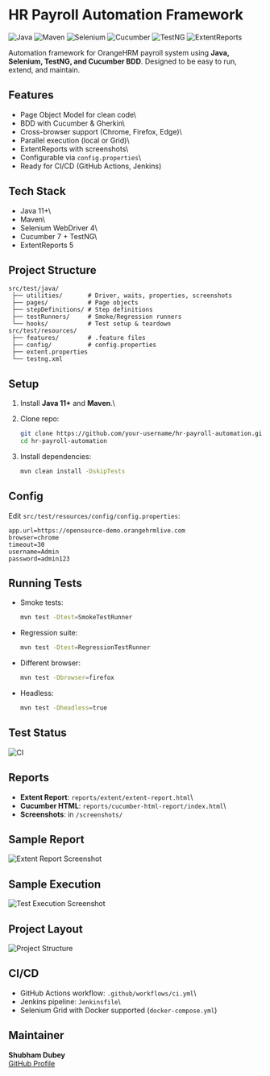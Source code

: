 # HR Payroll Automation Framework

![Java](https://img.shields.io/badge/Java-11+-blue.svg)
![Maven](https://img.shields.io/badge/Maven-3.6+-green.svg)
![Selenium](https://img.shields.io/badge/Selenium-4-orange.svg)
![Cucumber](https://img.shields.io/badge/Cucumber-7-brightgreen.svg)
![TestNG](https://img.shields.io/badge/TestNG-7.8-lightgrey.svg)
![ExtentReports](https://img.shields.io/badge/Reports-ExtentReports-red.svg)

Automation framework for OrangeHRM payroll system using **Java,
Selenium, TestNG, and Cucumber BDD**. Designed to be easy to run,
extend, and maintain.

## Features

-   Page Object Model for clean code\
-   BDD with Cucumber & Gherkin\
-   Cross-browser support (Chrome, Firefox, Edge)\
-   Parallel execution (local or Grid)\
-   ExtentReports with screenshots\
-   Configurable via `config.properties`\
-   Ready for CI/CD (GitHub Actions, Jenkins)

## Tech Stack

-   Java 11+\
-   Maven\
-   Selenium WebDriver 4\
-   Cucumber 7 + TestNG\
-   ExtentReports 5

## Project Structure

    src/test/java/
     ├── utilities/       # Driver, waits, properties, screenshots
     ├── pages/           # Page objects
     ├── stepDefinitions/ # Step definitions
     ├── testRunners/     # Smoke/Regression runners
     └── hooks/           # Test setup & teardown
    src/test/resources/
     ├── features/        # .feature files
     ├── config/          # config.properties
     ├── extent.properties
     └── testng.xml

## Setup

1.  Install **Java 11+** and **Maven**.\

2.  Clone repo:

    ``` bash
    git clone https://github.com/your-username/hr-payroll-automation.git
    cd hr-payroll-automation
    ```

3.  Install dependencies:

    ``` bash
    mvn clean install -DskipTests
    ```

## Config

Edit `src/test/resources/config/config.properties`:

``` properties
app.url=https://opensource-demo.orangehrmlive.com
browser=chrome
timeout=30
username=Admin
password=admin123
```

## Running Tests

-   Smoke tests:

    ``` bash
    mvn test -Dtest=SmokeTestRunner
    ```

-   Regression suite:

    ``` bash
    mvn test -Dtest=RegressionTestRunner
    ```

-   Different browser:

    ``` bash
    mvn test -Dbrowser=firefox
    ```

-   Headless:

    ``` bash
    mvn test -Dheadless=true
    ```
## Test Status

![CI](https://github.com/your-username/hr-payroll-automation/workflows/CI/badge.svg)

## Reports

-   **Extent Report**: `reports/extent/extent-report.html`\
-   **Cucumber HTML**: `reports/cucumber-html-report/index.html`\
-   **Screenshots**: in `/screenshots/`

## Sample Report

![Extent Report
Screenshot](reports/screenshots/sample-extent-report.png)

## Sample Execution

![Test Execution Screenshot](reports/screenshots/sample-test-run.png)

## Project Layout

![Project Structure](reports/screenshots/project-structure.png)

## CI/CD

-   GitHub Actions workflow: `.github/workflows/ci.yml`\
-   Jenkins pipeline: `Jenkinsfile`\
-   Selenium Grid with Docker supported (`docker-compose.yml`)

## Maintainer

**Shubham Dubey**\
[GitHub Profile](https://github.com/ShubhamDubey-GT)
